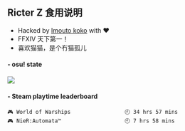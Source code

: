 ## Ricter Z 食用说明
- Hacked by [Imouto koko](https://osu.ppy.sh/users/7679162) with ❤️
- FFXIV 天下第一！
- 喜欢猫猫，是个冇猫孤儿

#### - osu! state
![](http://97.64.19.89:8080/api/v1/stat/4448675)

<!-- steam-box start -->
#### - Steam playtime leaderboard
```text
🎮 World of Warships                 🕘 34 hrs 57 mins
🎮 NieR:Automata™                    🕘 7 hrs 58 mins
```
<!-- Powered by https://github.com/YouEclipse/steam-box . -->
<!-- steam-box end -->
